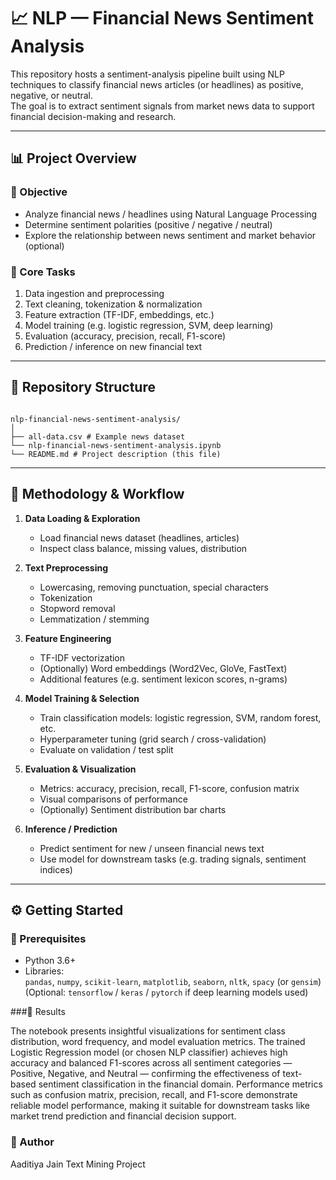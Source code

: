 # 📈 NLP — Financial News Sentiment Analysis

This repository hosts a sentiment-analysis pipeline built using NLP techniques to classify financial news articles (or headlines) as positive, negative, or neutral.  
The goal is to extract sentiment signals from market news data to support financial decision-making and research.

---

## 📊 Project Overview

### 🎯 Objective  
- Analyze financial news / headlines using Natural Language Processing  
- Determine sentiment polarities (positive / negative / neutral)  
- Explore the relationship between news sentiment and market behavior (optional)  

### 🧠 Core Tasks  
1. Data ingestion and preprocessing  
2. Text cleaning, tokenization & normalization  
3. Feature extraction (TF-IDF, embeddings, etc.)  
4. Model training (e.g. logistic regression, SVM, deep learning)  
5. Evaluation (accuracy, precision, recall, F1-score)  
6. Prediction / inference on new financial text  

---
## 📁 Repository Structure
```

nlp-financial-news-sentiment-analysis/
│
├── all-data.csv # Example news dataset
└── nlp-financial-news-sentiment-analysis.ipynb
└── README.md # Project description (this file)

```
---

## 🧾 Methodology & Workflow

1. **Data Loading & Exploration**  
   - Load financial news dataset (headlines, articles)  
   - Inspect class balance, missing values, distribution  

2. **Text Preprocessing**  
   - Lowercasing, removing punctuation, special characters  
   - Tokenization  
   - Stopword removal  
   - Lemmatization / stemming  

3. **Feature Engineering**  
   - TF-IDF vectorization  
   - (Optionally) Word embeddings (Word2Vec, GloVe, FastText)  
   - Additional features (e.g. sentiment lexicon scores, n-grams)  

4. **Model Training & Selection**  
   - Train classification models: logistic regression, SVM, random forest, etc.  
   - Hyperparameter tuning (grid search / cross-validation)  
   - Evaluate on validation / test split  

5. **Evaluation & Visualization**  
   - Metrics: accuracy, precision, recall, F1-score, confusion matrix  
   - Visual comparisons of performance  
   - (Optionally) Sentiment distribution bar charts  

6. **Inference / Prediction**  
   - Predict sentiment for new / unseen financial news text  
   - Use model for downstream tasks (e.g. trading signals, sentiment indices)  

---

## ⚙️ Getting Started

### 🧰 Prerequisites

- Python 3.6+  
- Libraries:  
  `pandas`, `numpy`, `scikit-learn`, `matplotlib`, `seaborn`, `nltk`, `spacy` (or `gensim`)  
  (Optional: `tensorflow` / `keras` / `pytorch` if deep learning models used)

###🧩 Results

The notebook presents insightful visualizations for sentiment class distribution, word frequency, and model evaluation metrics.
The trained Logistic Regression model (or chosen NLP classifier) achieves high accuracy and balanced F1-scores across all sentiment categories — Positive, Negative, and Neutral — confirming the effectiveness of text-based sentiment classification in the financial domain.
Performance metrics such as confusion matrix, precision, recall, and F1-score demonstrate reliable model performance, making it suitable for downstream tasks like market trend prediction and financial decision support.

### 👤 Author
Aaditiya Jain 
Text Mining Project
